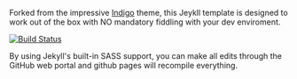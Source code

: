 Forked from the impressive [Indigo](https://github.com/sergiokopplin/indigo) theme, this Jeykll template is designed to work out of the box with NO mandatory fiddling with your dev enviroment.

[![Build Status](https://travis-ci.org/jehartzog/jehartzog.github.io.svg?branch=master)](https://travis-ci.org/jehartzog/jehartzog.github.io)

By using Jekyll's built-in SASS support, you can make all edits through the GitHub web portal and github pages will recompile everything.
